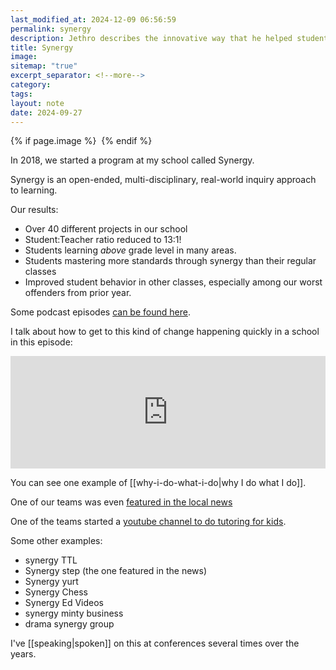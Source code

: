 ```yaml
---
last_modified_at: 2024-12-09 06:56:59
permalink: synergy
description: Jethro describes the innovative way that he helped students perform better than ever before with a simple program called synergy
title: Synergy
image: 
sitemap: "true"
excerpt_separator: <!--more-->
category: 
tags: 
layout: note
date: 2024-09-27
---
```



{% if page.image %} <img src="{{ page.image }}" alt=""> {% endif %}

In 2018, we started a program at my school called Synergy. 

Synergy is an open-ended, multi-disciplinary, real-world inquiry approach to learning. 

Our results: 

- Over 40 different projects in our school
- Student:Teacher ratio reduced to 13:1!
- Students learning *above* grade level in many areas.
- Students mastering more standards through synergy than their regular classes
- Improved student behavior in other classes, especially among our worst offenders from prior year.

Some podcast episodes [can be found here](https://transformativeprincipal.org/search?query=synergy).

I talk about how to get to this kind of change happening quickly in a school in this episode: 

<iframe width="100%" height="180" frameborder="no" scrolling="no" seamless="" src="https://share.transistor.fm/e/4808d7b4"></iframe>

You can see one example of [[why-i-do-what-i-do|why I do what I do]].

One of our teams was even [featured in the local news](https://www.facebook.com/watch/?v=10155703347504051)

One of the teams started a [youtube channel to do tutoring for kids](https://www.youtube.com/channel/UCM5OalOMEBfWm0JJdT-1xEA "Synergy Videos").

  

Some other examples: 
- synergy TTL
- Synergy step (the one featured in the news)
- Synergy yurt
- Synergy Chess
- Synergy Ed Videos
- synergy minty business
- drama synergy group

I've [[speaking|spoken]] on this at conferences several times over the years. 
